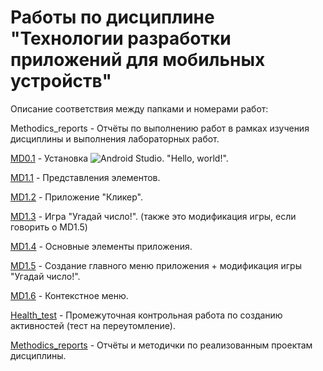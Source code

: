 # Работы по дисциплине "Технологии разработки приложений для мобильных устройств"

Описание соответствия между папками и номерами работ: 


Methodics_reports - Отчёты по выполнению работ в рамках изучения дисциплины и выполнения лабораторных работ.


[MD0.1](https://github.com/Valyaevgeorgiy/Android_projects/tree/main/My_first_application) - Установка ![Android](https://img.shields.io/badge/Android-3DDC84?style=flat&logo=android&logoColor=white) Studio. "Hello, world!".


[MD1.1](https://github.com/Valyaevgeorgiy/Android_projects/tree/main/Sec_app_layouts) - Представления элементов. 


[MD1.2](https://github.com/Valyaevgeorgiy/Android_projects/tree/main/Clicker) - Приложение "Кликер".


[MD1.3](https://github.com/Valyaevgeorgiy/Android_projects/tree/main/Guess_number) - Игра "Угадай число!". (также это модификация игры, если говорить о MD1.5)


[MD1.4](https://github.com/Valyaevgeorgiy/Android_projects/tree/main/View_activity) - Основные элементы приложения.


[MD1.5](https://github.com/Valyaevgeorgiy/Android_projects/tree/main/Main_menu) - Создание главного меню приложения + модификация игры "Угадай число!".


[MD1.6](https://github.com/Valyaevgeorgiy/Android_projects/tree/main/Context_menu) - Контекстное меню.


[Health_test](https://github.com/Valyaevgeorgiy/Android_projects/tree/main/Health_test) - Промежуточная контрольная работа по созданию активностей (тест на переутомление).

[Methodics_reports](https://github.com/Valyaevgeorgiy/Android_projects/tree/main/Methodics_reports) - Отчёты и методички по реализованным проектам дисциплины.

